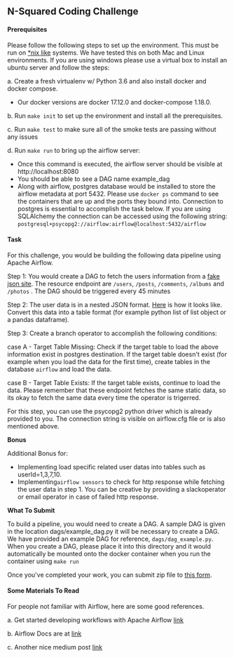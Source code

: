 ## N-Squared Coding Challenge

#### Prerequisites
Please follow the following steps to set up the environment. This must be run on [*nix like](https://en.wikipedia.org/wiki/Unix-like) systems. We have tested this on both Mac and Linux environments. If you are using windows please use a virtual box to install an ubuntu server and follow the steps:

a. Create a fresh virtualenv w/ Python 3.6 and also install docker and docker compose.
-   Our docker versions are docker 17.12.0 and docker-compose 1.18.0.

b. Run `make init` to set up the environment and install all the prerequisites.

c. Run `make test` to make sure all of the smoke tests are passing without any issues

d. Run `make run` to bring up the airflow server:
* Once this command is executed, the airflow server should be visible at http://localhost:8080
* You should be able to see a DAG name example_dag
* Along with airflow, postgres database would be installed to store the airflow metadata at port 5432. Please use `docker ps` command to see the containers that are up and the ports they bound into. Connection to postgres is essential to accomplish the task below. If you are using SQLAlchemy the connection can be accessed using the following string: `postgresql+psycopg2://airflow:airflow@localhost:5432/airflow`


#### Task
For this challenge, you would be building the following data pipeline using Apache Airflow.

Step 1: You would create a DAG to fetch the users information from a [fake json site](https://jsonplaceholder.typicode.com/). The resource endpoint are `/users`, `/posts`, `/comments`, `/albums` and `/photos` . The DAG should be triggered every 45 minutes

Step 2: The user data is in a nested JSON format. [Here](https://jsonplaceholder.typicode.com/users) is how it looks like.  Convert this data into a table format (for example python list of list object or a pandas dataframe).

Step 3: Create a branch operator to accomplish the following conditions:

case A - Target Table Missing: Check if the target table to load the above information exist in postgres destination. If the target table doesn't exist (for example when you load the data for the first time), create tables in the database `airflow` and load the data. 

case B - Target Table Exists: If the target table exists, continue to load the data. Please remember that these endpoint fetches the same static data, so its okay to fetch the same data every time the operator is trigerred. 
 
 For this step, you can use the psycopg2 python driver which is already provided to you. The connection string is visible on airflow.cfg file or is also mentioned above.
 
**Bonus**

 Additional Bonus for:
* Implementing load specific related user datas into tables such as userId=1,3,7,10. 
* Implementing`airflow sensors` to check for http response while fetching the user data in step 1. You can be creative by providing a slackoperator or email operator in case of failed http response.

**What To Submit**

To build a pipeline, you would need to create a DAG. A sample DAG is given in the location dags/example_dag.py it will be necessary to create a DAG. We have provided an example DAG for reference,  `dags/dag_example.py`. 
When you create a DAG, please place it into this directory and it would automatically be mounted onto the docker container when you run the container using `make run`

Once you've completed your work, you can submit zip file to [this form](https://forms.gle/VoNmHhsw3wpeKntR8).

#### Some Materials To Read

For people not familiar with Airflow, here are some good references.

a. Get started developing workflows with Apache Airflow [link](http://michal.karzynski.pl/blog/2017/03/19/developing-workflows-with-apache-airflow/)

b. Airflow Docs are at [link](https://airflow.apache.org/)

c. Another nice medium post [link](https://medium.com/airbnb-engineering/airflow-a-workflow-management-platform-46318b977fd8)

